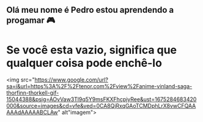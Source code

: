 ## Olá meu nome é Pedro estou aprendendo a progamar 🎮


<h1>Se você esta vazio, significa que qualquer coisa pode enchê-lo</h1>

<img src="https://www.google.com/url?sa=i&url=https%3A%2F%2Ftenor.com%2Fview%2Fanime-vinland-saga-thorfinn-thorkell-gif-15044388&psig=AOvVaw3Tl9q5Y9msFKXFhcpjyRee&ust=1675284683420000&source=images&cd=vfe&ved=0CA8QjRxqGAoTCMDphLrX8vwCFQAAAAAdAAAAABCLAw" alt"imagem">
